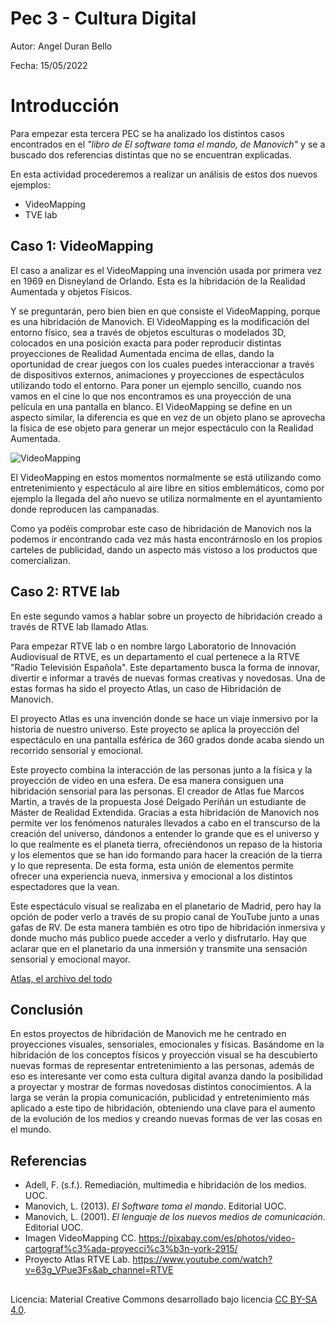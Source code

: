 # Pec 3 - Cultura Digital

Autor: Angel Duran Bello

Fecha: 15/05/2022

# Introducción
Para empezar esta tercera PEC se ha analizado los distintos casos encontrados en el *"libro de El software toma el mando, de Manovich"* y se a buscado dos referencias distintas que no se encuentran explicadas. 

En esta actividad procederemos a realizar un análisis de estos dos nuevos ejemplos:

 - VideoMapping
 - TVE lab

## Caso 1: VideoMapping

El caso a analizar es el VideoMapping una invención usada por primera vez en 1969 en Disneyland de Orlando. Esta es la hibridación de la Realidad Aumentada y objetos Físicos.

Y se preguntarán, pero bien bien en que consiste el VideoMapping, porque es una hibridación de Manovich. El VideoMapping es la modificación del entorno físico, sea a través de objetos esculturas o modelados 3D, colocados en una posición exacta para poder reproducir distintas proyecciones de Realidad Aumentada encima de ellas, dando la oportunidad de crear juegos con los cuales puedes interaccionar a través de dispositivos externos, animaciones y proyecciones de espectáculos utilizando todo el entorno.
Para poner un ejemplo sencillo, cuando nos vamos en el cine lo que nos encontramos es una proyección de una película en una pantalla en blanco. El VideoMapping se define en un aspecto similar, la diferencia es que en vez de un objeto plano se aprovecha la física de ese objeto para generar un mejor espectáculo con la Realidad Aumentada.

![VideoMapping](https://cdn.pixabay.com/photo/2010/12/13/10/34/video-2915_960_720.jpg)

El VideoMapping en estos momentos normalmente se está utilizando como entretenimiento y espectáculo al aire libre en sitios emblemáticos, como por ejemplo la llegada del año nuevo se utiliza normalmente en el ayuntamiento donde reproducen las campanadas.

Como ya podéis comprobar este caso de hibridación de Manovich nos la podemos ir encontrando cada vez más hasta encontrárnoslo en los propios carteles de publicidad, dando un aspecto más vistoso a los productos que comercializan.


## Caso 2: RTVE lab


En este segundo vamos a hablar sobre un proyecto de hibridación creado a través de RTVE lab llamado Atlas.

Para empezar RTVE lab o en nombre largo Laboratorio de Innovación Audiovisual de RTVE, es un departamento el cual pertenece a la RTVE "Radio Televisión Española". Este departamento busca la forma de innovar, divertir e informar a través de nuevas formas creativas y novedosas. Una de estas formas ha sido el proyecto Atlas, un caso de Hibridación de Manovich.

El proyecto Atlas es una invención donde se hace un viaje inmersivo por la historia de nuestro universo. Este proyecto se aplica la proyección del espectáculo en una pantalla esférica de 360 grados donde acaba siendo un recorrido sensorial y emocional.

Este proyecto combina la interacción de las personas junto a la física y la proyección de video en una esfera. De esa manera consiguen una hibridación sensorial para las personas.
El creador de Atlas fue Marcos Martin, a través de la propuesta José Delgado Periñán un estudiante de Máster de Realidad Extendida.
Gracias a esta hibridación de Manovich nos permite ver los fenómenos naturales llevados a cabo en el transcurso de la creación del universo, dándonos a entender lo grande que es el universo y lo que realmente es el planeta tierra, ofreciéndonos un repaso de la historia y los elementos que se han ido formando para hacer la creación de la tierra y lo que representa.
De esta forma, esta unión de elementos permite ofrecer una experiencia nueva, inmersiva y emocional a los distintos espectadores que la vean.

Este espectáculo visual se realizaba en el planetario de Madrid, pero hay la opción de poder verlo a través de su propio canal de YouTube junto a unas gafas de RV. De esta manera también es otro tipo de hibridación inmersiva y donde mucho más publico puede acceder a verlo y disfrutarlo.
Hay que aclarar que en el planetario da una inmersión y transmite una sensación sensorial y emocional mayor.

[Atlas, el archivo del todo](https://www.youtube.com/watch?v=63g_VPue3Fs&ab_channel=RTVE)


## Conclusión

En estos proyectos de hibridación de Manovich me he centrado en proyecciones visuales, sensoriales, emocionales y físicas. Basándome en la hibridación de los conceptos físicos y proyección visual se ha descubierto nuevas formas de representar entretenimiento a las personas, además de eso es interesante ver como esta cultura digital avanza dando la posibilidad a proyectar y mostrar de formas novedosas distintos conocimientos. A la larga se verán la propia comunicación, publicidad y entretenimiento más aplicado a este tipo de hibridación, obteniendo una clave para el aumento de la evolución de los medios y creando nuevas formas de ver las cosas en el mundo.

##  Referencias

-   Adell, F. (s.f.). Remediación, multimedia e hibridación de los medios. UOC.
-   Manovich, L. (2013).  _El Software toma el mando_. Editorial UOC.
-   Manovich, L. (2001).  _El lenguaje de los nuevos medios de comunicación_. Editorial UOC.
-   Imagen VideoMapping CC. https://pixabay.com/es/photos/video-cartograf%c3%ada-proyecci%c3%b3n-york-2915/
-   Proyecto Atlas RTVE Lab. https://www.youtube.com/watch?v=63g_VPue3Fs&ab_channel=RTVE
##  
Licencia: Material Creative Commons desarrollado bajo licencia [CC BY-SA 4.0](https://creativecommons.org/licenses/by-sa/4.0/deed.es). 
